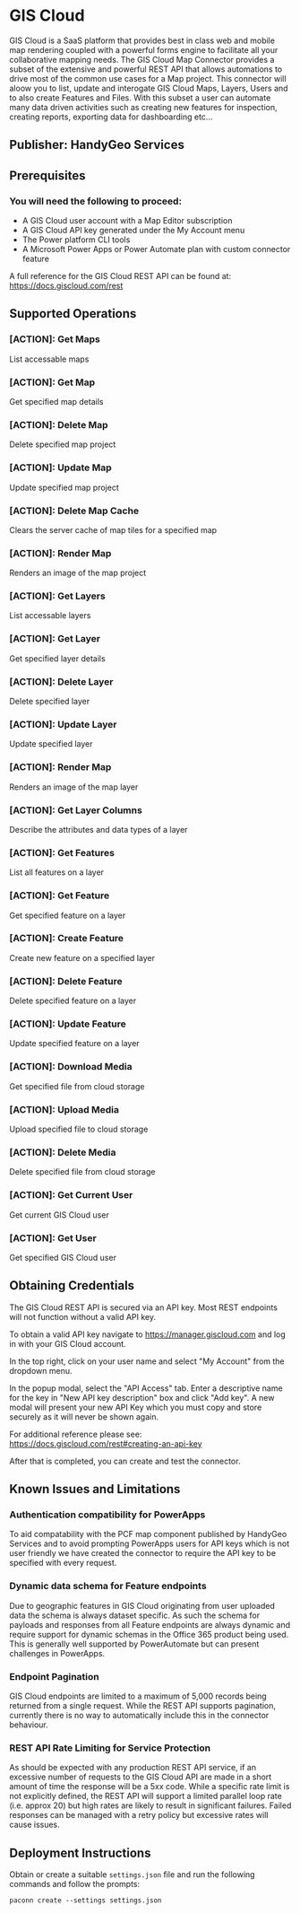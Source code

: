 # GIS Cloud
GIS Cloud is a SaaS platform that provides best in class web and mobile map rendering coupled with a powerful forms engine to facilitate all your collaborative mapping needs. The GIS Cloud Map Connector provides a subset of the extensive and powerful REST API that allows automations to drive most of the common use cases for a Map project. This connector will aloow you to list, update and interogate GIS Cloud Maps, Layers, Users and to also create Features and Files. With this subset a user can automate many data driven activities such as creating new features for inspection, creating reports, exporting data for dashboarding etc...

## Publisher: HandyGeo Services

## Prerequisites
### You will need the following to proceed:

- A GIS Cloud user account with a Map Editor subscription
- A GIS Cloud API key generated under the My Account menu
- The Power platform CLI tools
- A Microsoft Power Apps or Power Automate plan with custom connector feature

A full reference for the GIS Cloud REST API can be found at: https://docs.giscloud.com/rest

## Supported Operations
### [ACTION]: Get Maps
List accessable maps

### [ACTION]: Get Map
Get specified map details

### [ACTION]: Delete Map
Delete specified map project

### [ACTION]: Update Map
Update specified map project

### [ACTION]: Delete Map Cache
Clears the server cache of map tiles for a specified map

### [ACTION]: Render Map
Renders an image of the map project

### [ACTION]: Get Layers
List accessable layers

### [ACTION]: Get Layer
Get specified layer details

### [ACTION]: Delete Layer
Delete specified layer

### [ACTION]: Update Layer
Update specified layer

### [ACTION]: Render Map
Renders an image of the map layer

### [ACTION]: Get Layer Columns
Describe the attributes and data types of a layer

### [ACTION]: Get Features
List all features on a layer

### [ACTION]: Get Feature
Get specified feature on a layer

### [ACTION]: Create Feature
Create new feature on a specified layer

### [ACTION]: Delete Feature
Delete specified feature on a layer

### [ACTION]: Update Feature
Update specified feature on a layer

### [ACTION]: Download Media
Get specified file from cloud storage

### [ACTION]: Upload Media
Upload specified file to cloud storage

### [ACTION]: Delete Media
Delete specified file from cloud storage

### [ACTION]: Get Current User
Get current GIS Cloud user

### [ACTION]: Get User
Get specified GIS Cloud user

## Obtaining Credentials
The GIS Cloud REST API is secured via an API key. Most REST endpoints will not function without a valid API key.

To obtain a valid API key navigate to https://manager.giscloud.com and log in with your GIS Cloud account.

In the top right, click on your user name and select "My Account" from the dropdown menu.

In the popup modal, select the "API Access" tab. Enter a descriptive name for the key in "New API key description" box and click "Add key". A new modal will present your new API Key which you must copy and store securely as it will never be shown again.

For additional reference please see: https://docs.giscloud.com/rest#creating-an-api-key

After that is completed, you can create and test the connector.

## Known Issues and Limitations
### Authentication compatibility for PowerApps
To aid compatability with the PCF map component published by HandyGeo Services and to avoid prompting PowerApps users for API keys which is not user friendly we have created the connector to require the API key to be specified with every request.

### Dynamic data schema for Feature endpoints
Due to geographic features in GIS Cloud originating from user uploaded data the schema is always dataset specific. As such the schema for payloads and responses from all Feature endpoints are always dynamic and require support for dynamic schemas in the Office 365 product being used. This is generally well supported by PowerAutomate but can present challenges in PowerApps.

### Endpoint Pagination
GIS Cloud endpoints are limited to a maximum of 5,000 records being returned from a single request. While the REST API supports pagination, currently there is no way to automatically include this in the connector behaviour.

### REST API Rate Limiting for Service Protection
As should be expected with any production REST API service, if an excessive number of requests to the GIS Cloud API are made in a short amount of time the response will be a 5xx code. While a specific rate limit is not explicitly defined, the REST API will support a limited parallel loop rate (i.e. approx 20) but high rates are likely to result in significant failures. Failed responses can be managed with a retry policy but excessive rates will cause issues.

## Deployment Instructions
Obtain or create a suitable `settings.json` file and run the following commands and follow the prompts:

```paconn create --settings settings.json```